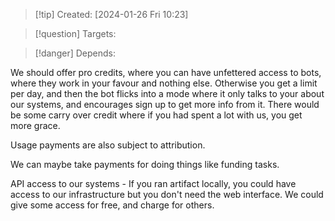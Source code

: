 
>[!tip] Created: [2024-01-26 Fri 10:23]

>[!question] Targets: 

>[!danger] Depends: 

We should offer pro credits, where you can have unfettered access to bots, where they work in your favour and nothing else.  Otherwise you get a limit per day, and then the bot flicks into a mode where it only talks to your about our systems, and encourages sign up to get more info from it.  There would be some carry over credit where if you had spent a lot with us, you get more grace.

Usage payments are also subject to attribution.

We can maybe take payments for doing things like funding tasks.

API access to our systems - If you ran artifact locally, you could have access to our infrastructure but you don't need the web interface.  We could give some access for free, and charge for others.